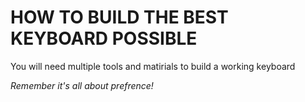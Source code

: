 
# HOW TO BUILD THE BEST KEYBOARD POSSIBLE #

You will need multiple tools and matirials to build a working keyboard

*Remember it's all about prefrence!*
